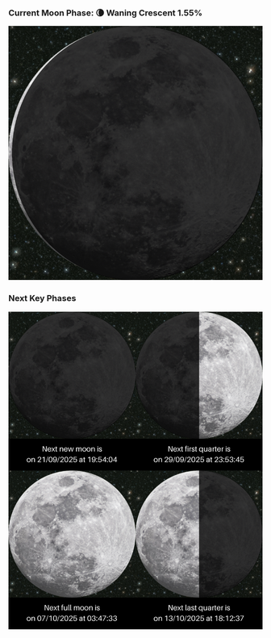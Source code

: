 ### Current Moon Phase: 🌘 Waning Crescent 1.55%
![Moon Phase](moonphase.png)
### Next Key Phases
![Gallery](gallery.png)